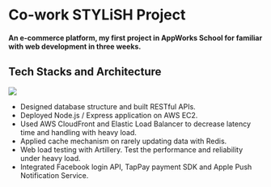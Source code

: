 # Co-work STYLiSH Project
#### An e-commerce platform, my first project in AppWorks School for familiar with web development in three weeks.

## Tech Stacks and Architecture
![](https://i.imgur.com/lDXtQk4.png)

- Designed database structure and built RESTful APIs.
- Deployed Node.js / Express application on AWS EC2.
- Used AWS CloudFront and Elastic Load Balancer to decrease latency time and handling with
heavy load.
- Applied cache mechanism on rarely updating data with Redis.
- Web load testing with Artillery. Test the performance and reliability under heavy load.
- Integrated Facebook login API, TapPay payment SDK and Apple Push Notification Service.
